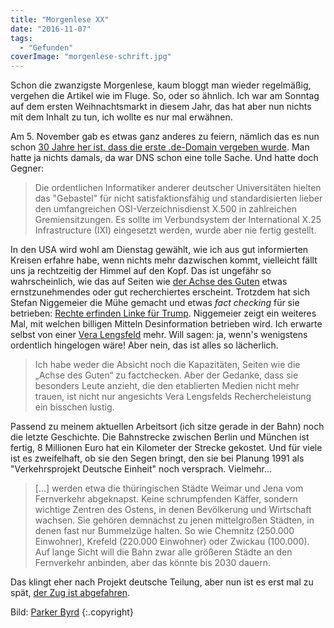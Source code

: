 ```yaml
---
title: "Morgenlese XX"
date: "2016-11-07"
tags:
  - "Gefunden"
coverImage: "morgenlese-schrift.jpg"
---
```


Schon die zwanzigste Morgenlese, kaum bloggt man wieder regelmäßig, vergehen die Artikel wie im Fluge. So, oder so ähnlich. Ich war am Sonntag auf dem ersten Weihnachtsmarkt in diesem Jahr, das hat aber nun nichts mit dem Inhalt zu tun, ich wollte es nur mal erwähnen.

Am 5. November gab es etwas ganz anderes zu feiern, nämlich das es nun schon [30 Jahre her ist, dass die erste .de-Domain vergeben wurde](https://www.heise.de/newsticker/meldung/Vor-30-Jahren-Erste-de-Domainnamen-vergeben-3457253.html?wt_mc=rss.ho.beitrag.rdf). Man hatte ja nichts damals, da war DNS schon eine tolle Sache. Und hatte doch Gegner:

> Die ordentlichen Informatiker anderer deutscher Universitäten hielten das "Gebastel" für nicht satisfaktionsfähig und standardisierten lieber den umfangreichen OSI-Verzeichnisdienst X.500 in zahlreichen Gremiensitzungen. Es sollte im Verbundsystem der International X.25 Infrastructure (IXI) eingesetzt werden, wurde aber nie fertig gestellt.

In den USA wird wohl am Dienstag gewählt, wie ich aus gut informierten Kreisen erfahre habe, wenn nichts mehr dazwischen kommt, vielleicht fällt uns ja rechtzeitig der Himmel auf den Kopf. Das ist ungefähr so wahrscheinlich, wie das auf Seiten wie [der Achse des Guten](https://de.m.wikipedia.org/wiki/Die_Achse_des_Guten "Wikipedia Link") etwas ernstzunehmendes oder gut recherchiertes erscheint. Trotzdem hat sich Stefan Niggemeier die Mühe gemacht und etwas _fact checking_ für sie betrieben: [Rechte erfinden Linke für Trump](http://uebermedien.de/9512/rechte-erfinden-linke-fuer-trump/). Niggemeier zeigt ein weiteres Mal, mit welchen billigen Mitteln Desinformation betrieben wird. Ich erwarte selbst von einer [Vera Lengsfeld](https://de.m.wikipedia.org/wiki/Vera_Lengsfeld) mehr. Will sagen: ja, wenn's wenigstens ordentlich hingelogen wäre! Aber nein, das ist alles so lächerlich.

> Ich habe weder die Absicht noch die Kapazitäten, Seiten wie die „Achse des Guten“ zu factchecken. Aber der Gedanke, dass sie besonders Leute anzieht, die den etablierten Medien nicht mehr trauen, ist nicht nur angesichts Vera Lengsfelds Rechercheleistung ein bisschen lustig.

Passend zu meinem aktuellen Arbeitsort (ich sitze gerade in der Bahn) noch die letzte Geschichte. Die Bahnstrecke zwischen Berlin und München ist fertig, 8 Millionen Euro hat ein Kilometer der Strecke gekostet. Und für viele ist es zweifelhaft, ob sie den Segen bringt, den sie bei Planung 1991 als "Verkehrsprojekt Deutsche Einheit" noch versprach. Vielmehr…

> \[…\] werden etwa die thüringischen Städte Weimar und Jena vom Fernverkehr abgeknapst. Keine schrumpfenden Käffer, sondern wichtige Zentren des Ostens, in denen Bevölkerung und Wirtschaft wachsen. Sie gehören demnächst zu jenen mittelgroßen Städten, in denen fast nur Bummelzüge halten. So wie Chemnitz (250.000 Einwohner), Krefeld (220.000 Einwohner) oder Zwickau (100.000). Auf lange Sicht will die Bahn zwar alle größeren Städte an den Fernverkehr anbinden, aber das könnte bis 2030 dauern.

Das klingt eher nach Projekt deutsche Teilung, aber nun ist es erst mal zu spät, [der Zug ist abgefahren](http://www.zeit.de/2016/44/deutsche-bahn-bahnstrecke-berlin-muenchen/komplettansicht).

Bild:  [Parker Byrd](https://unsplash.com/@parkerabyrd) {:.copyright}
